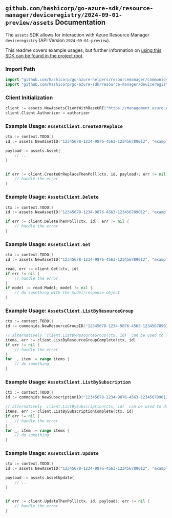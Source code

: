 
## `github.com/hashicorp/go-azure-sdk/resource-manager/deviceregistry/2024-09-01-preview/assets` Documentation

The `assets` SDK allows for interaction with Azure Resource Manager `deviceregistry` (API Version `2024-09-01-preview`).

This readme covers example usages, but further information on [using this SDK can be found in the project root](https://github.com/hashicorp/go-azure-sdk/tree/main/docs).

### Import Path

```go
import "github.com/hashicorp/go-azure-helpers/resourcemanager/commonids"
import "github.com/hashicorp/go-azure-sdk/resource-manager/deviceregistry/2024-09-01-preview/assets"
```


### Client Initialization

```go
client := assets.NewAssetsClientWithBaseURI("https://management.azure.com")
client.Client.Authorizer = authorizer
```


### Example Usage: `AssetsClient.CreateOrReplace`

```go
ctx := context.TODO()
id := assets.NewAssetID("12345678-1234-9876-4563-123456789012", "example-resource-group", "assetName")

payload := assets.Asset{
	// ...
}


if err := client.CreateOrReplaceThenPoll(ctx, id, payload); err != nil {
	// handle the error
}
```


### Example Usage: `AssetsClient.Delete`

```go
ctx := context.TODO()
id := assets.NewAssetID("12345678-1234-9876-4563-123456789012", "example-resource-group", "assetName")

if err := client.DeleteThenPoll(ctx, id); err != nil {
	// handle the error
}
```


### Example Usage: `AssetsClient.Get`

```go
ctx := context.TODO()
id := assets.NewAssetID("12345678-1234-9876-4563-123456789012", "example-resource-group", "assetName")

read, err := client.Get(ctx, id)
if err != nil {
	// handle the error
}
if model := read.Model; model != nil {
	// do something with the model/response object
}
```


### Example Usage: `AssetsClient.ListByResourceGroup`

```go
ctx := context.TODO()
id := commonids.NewResourceGroupID("12345678-1234-9876-4563-123456789012", "example-resource-group")

// alternatively `client.ListByResourceGroup(ctx, id)` can be used to do batched pagination
items, err := client.ListByResourceGroupComplete(ctx, id)
if err != nil {
	// handle the error
}
for _, item := range items {
	// do something
}
```


### Example Usage: `AssetsClient.ListBySubscription`

```go
ctx := context.TODO()
id := commonids.NewSubscriptionID("12345678-1234-9876-4563-123456789012")

// alternatively `client.ListBySubscription(ctx, id)` can be used to do batched pagination
items, err := client.ListBySubscriptionComplete(ctx, id)
if err != nil {
	// handle the error
}
for _, item := range items {
	// do something
}
```


### Example Usage: `AssetsClient.Update`

```go
ctx := context.TODO()
id := assets.NewAssetID("12345678-1234-9876-4563-123456789012", "example-resource-group", "assetName")

payload := assets.AssetUpdate{
	// ...
}


if err := client.UpdateThenPoll(ctx, id, payload); err != nil {
	// handle the error
}
```
